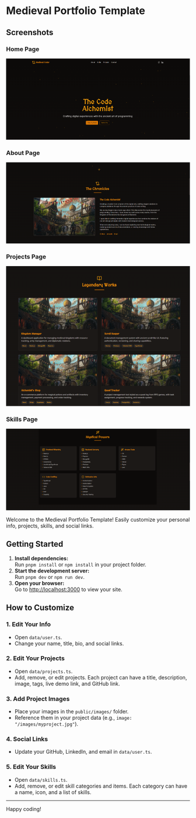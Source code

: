 # Medieval Portfolio Template

## Screenshots

### Home Page
![Home Page](screenshots/home.png)

### About Page
![About Page](screenshots/about.png)

### Projects Page
![Projects Page](screenshots/projects.png)

### Skills Page
![Skills Page](screenshots/skills.png)

Welcome to the Medieval Portfolio Template! Easily customize your personal info, projects, skills, and social links.

## Getting Started

1. **Install dependencies:**  
   Run `pnpm install` or `npm install` in your project folder.
2. **Start the development server:**  
   Run `pnpm dev` or `npm run dev`.
3. **Open your browser:**  
   Go to [http://localhost:3000](http://localhost:3000) to view your site.

## How to Customize

### 1. Edit Your Info
- Open `data/user.ts`.
- Change your name, title, bio, and social links.

### 2. Edit Your Projects
- Open `data/projects.ts`.
- Add, remove, or edit projects. Each project can have a title, description, image, tags, live demo link, and GitHub link.

### 3. Add Project Images
- Place your images in the `public/images/` folder.
- Reference them in your project data (e.g., `image: "/images/myproject.jpg"`).

### 4. Social Links
- Update your GitHub, LinkedIn, and email in `data/user.ts`.

### 5. Edit Your Skills
- Open `data/skills.ts`.
- Add, remove, or edit skill categories and items. Each category can have a name, icon, and a list of skills.

---

Happy coding! 